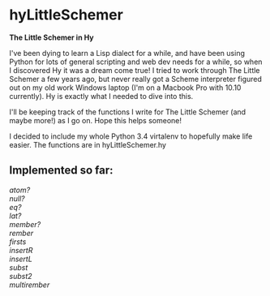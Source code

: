 hyLittleSchemer
===============

**The Little Schemer in Hy**


I've been dying to learn a Lisp dialect for a while, and have been using Python for 
lots of general scripting and web dev needs for a while, so when I discovered Hy it
was a dream come true! I tried to work through The Little Schemer a few years ago, 
but never really got a Scheme interpreter figured out on my old work Windows laptop 
(I'm on a Macbook Pro with 10.10 currently). Hy is exactly what I needed to dive into this. 

I'll be keeping track of the functions I write for The Little Schemer (and maybe more!)
as I go on. Hope this helps someone! 

I decided to include my whole Python 3.4 virtalenv to hopefully make life easier. The 
functions are in hyLittleSchemer.hy

Implemented so far:
-------------------
*atom?*  
*null?*  
*eq?*  
*lat?*  
*member?*  
*rember*  
*firsts*  
*insertR*  
*insertL*  
*subst*  
*subst2*  
*multirember*



